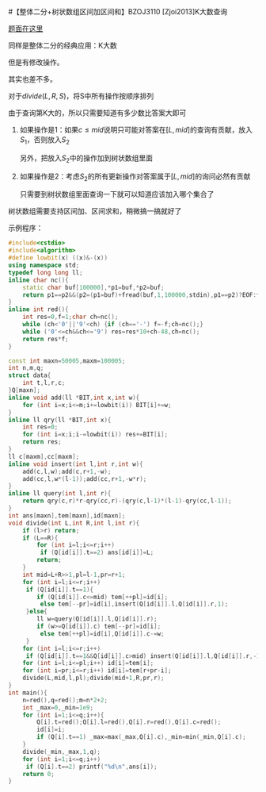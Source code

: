 #【整体二分+树状数组区间加区间和】BZOJ3110 [Zjoi2013]K大数查询

[题面在这里](http://www.lydsy.com/JudgeOnline/problem.php?id=3110)



同样是整体二分的经典应用：K大数

但是有修改操作。

其实也差不多。



对于$divide(L,R,S)$，将S中所有操作按顺序排列

由于查询第K大的，所以只需要知道有多少数比答案大即可

1. 如果操作是1：如果$c\le mid$说明只可能对答案在$[L,mid]$的查询有贡献，放入$S_1$，否则放入$S_2$

   另外，把放入$S_2$中的操作加到树状数组里面

2. 如果操作是2：考虑$S_2$的所有更新操作对答案属于$[L,mid]$的询问必然有贡献

   只需要到树状数组里面查询一下就可以知道应该加入哪个集合了

树状数组需要支持区间加、区间求和，稍微搞一搞就好了



示例程序：

```C++
#include<cstdio>
#include<algorithm>
#define lowbit(x) ((x)&-(x))
using namespace std;
typedef long long ll;
inline char nc(){
	static char buf[100000],*p1=buf,*p2=buf;
	return p1==p2&&(p2=(p1=buf)+fread(buf,1,100000,stdin),p1==p2)?EOF:*p1++;
}
inline int red(){
	int res=0,f=1;char ch=nc();
	while (ch<'0'||'9'<ch) {if (ch=='-') f=-f;ch=nc();}
	while ('0'<=ch&&ch<='9') res=res*10+ch-48,ch=nc();
	return res*f;
}

const int maxn=50005,maxm=100005;
int n,m,q;
struct data{
	int t,l,r,c;
}Q[maxn];
inline void add(ll *BIT,int x,int w){
	for (int i=x;i<=m;i+=lowbit(i)) BIT[i]+=w;
}
inline ll qry(ll *BIT,int x){
	int res=0;
	for (int i=x;i;i-=lowbit(i)) res+=BIT[i];
	return res;
}
ll c[maxm],cc[maxm];
inline void insert(int l,int r,int w){
	add(c,l,w);add(c,r+1,-w);
	add(cc,l,w*(l-1));add(cc,r+1,-w*r);
}
inline ll query(int l,int r){
	return qry(c,r)*r-qry(cc,r)-(qry(c,l-1)*(l-1)-qry(cc,l-1));
}
int ans[maxn],tem[maxn],id[maxn];
void divide(int L,int R,int l,int r){
	if (l>r) return;
	if (L==R){
		for (int i=l;i<=r;i++)
		 if (Q[id[i]].t==2) ans[id[i]]=L;
		return;
	}
	int mid=L+R>>1,pl=l-1,pr=r+1;
	for (int i=l;i<=r;i++)
	 if (Q[id[i]].t==1){
	 	if (Q[id[i]].c<=mid) tem[++pl]=id[i];
	 	 else tem[--pr]=id[i],insert(Q[id[i]].l,Q[id[i]].r,1);
	 }else{
	 	ll w=query(Q[id[i]].l,Q[id[i]].r);
	 	if (w>=Q[id[i]].c) tem[--pr]=id[i];
	 	 else tem[++pl]=id[i],Q[id[i]].c-=w;
	 }
	for (int i=l;i<=r;i++)
	 if (Q[id[i]].t==1&&Q[id[i]].c>mid) insert(Q[id[i]].l,Q[id[i]].r,-1);
	for (int i=l;i<=pl;i++) id[i]=tem[i];
	for (int i=pr;i<=r;i++) id[i]=tem[r+pr-i];
	divide(L,mid,l,pl);divide(mid+1,R,pr,r);
}
int main(){
	n=red(),q=red();m=n*2+2;
	int _max=0,_min=1e9;
	for (int i=1;i<=q;i++){
		Q[i].t=red();Q[i].l=red(),Q[i].r=red(),Q[i].c=red();
		id[i]=i;
		if (Q[i].t==1) _max=max(_max,Q[i].c),_min=min(_min,Q[i].c);
	}
	divide(_min,_max,1,q);
	for (int i=1;i<=q;i++)
	 if (Q[i].t==2) printf("%d\n",ans[i]);
	return 0;
}
```

